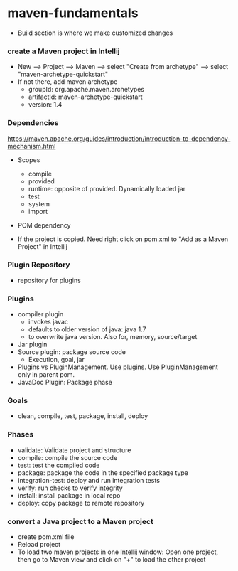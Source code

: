 # maven-fundamentals
* Build section is where we make customized changes

### create a Maven project in Intellij
* New --> Project --> Maven --> select "Create from archetype" --> select "maven-archetype-quickstart"
* If not there, add maven archetype
  * groupId: org.apache.maven.archetypes
  * artifactId: maven-archetype-quickstart
  * version: 1.4
### Dependencies
https://maven.apache.org/guides/introduction/introduction-to-dependency-mechanism.html
* Scopes
  * compile
  * provided
  * runtime: opposite of provided. Dynamically loaded jar
  * test
  * system
  * import
* POM dependency

* If the project is copied. Need right click on pom.xml to "Add as a Maven Project" in Intellij
  
### Plugin Repository
* repository for plugins

### Plugins
* compiler plugin
  * invokes javac
  * defaults to older version of java: java 1.7
  * <configuration><release> to overwrite java version. Also for, memory, source/target
 * Jar plugin
 * Source plugin: package source code
   * Execution, goal, jar
 * Plugins vs PluginManagement. Use plugins. Use PluginManagement only in parent pom.
 * JavaDoc Plugin: Package phase
 
 
### Goals
* clean, compile, test, package, install, deploy
### Phases
* validate: Validate project and structure
* compile: compile the source code
* test: test the compiled code
* package: package the code in the specified package type
* integration-test: deploy and run integration tests
* verify: run checks to verify integrity
* install: install package in local repo
* deploy: copy package to remote repository
### convert a Java project to a Maven project
* create pom.xml file
* Reload project
* To load two maven projects in one Intellij window: Open one project, then go to Maven view and click on "+" to load the other project
